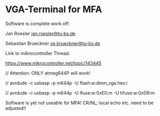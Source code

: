 # VGA-Terminal for MFA

Software is complete work off: 

Jan Roesler           jan.roesler@tu-bs.de 

Sebastian Brueckner  se.brueckner@tu-bs.de


Link to mikrocontroller Thread:

https://www.mikrocontroller.net/topic/143445


// Attention: ONLY atmeg644P will work!

// avrdude -c usbasp -p m644p -U flash:w:dmm_vga.hex:i

// avrdude -c usbasp -p m644p -U lfuse:w:0xE0:m -U hfuse:w:0xD9:m


Software is yet not useable for MFA! CR/NL; local echo etc. need to be adjusted!!


